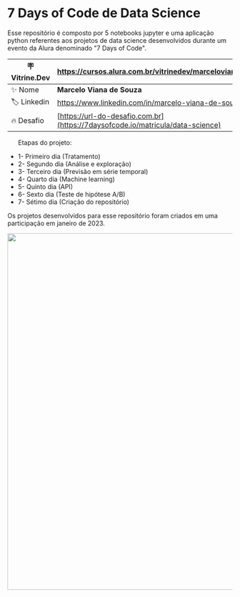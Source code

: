 <h1>7 Days of Code de Data Science </h1> 

<p>Esse repositório é composto por 5 notebooks jupyter e uma aplicação python referentes aos projetos de data science desenvolvidos durante um evento da Alura denominado "7 Days of Code".</p>

| :placard: Vitrine.Dev |https://cursos.alura.com.br/vitrinedev/marceloviana1991|
| -------------  | --- |
| :sparkles: Nome        | **Marcelo Viana de Souza**
| :label: Linkedin | https://www.linkedin.com/in/marcelo-viana-de-souza/
| :fire: Desafio     | [https://url-do-desafio.com.br](https://7daysofcode.io/matricula/data-science)

<ul>
  <p>Etapas do projeto:</p>
  <li>1- Primeiro dia (Tratamento)</li>
  <li>2- Segundo dia (Análise e exploração)</li>
  <li>3- Terceiro dia (Previsão em série temporal)</li>
  <li>4- Quarto dia (Machine learning) </li>
  <li>5- Quinto dia (API)</li>
  <li>6- Sexto dia (Teste de hipótese A/B)</li>
  <li>7- Sétimo dia (Criação do repositório)</li>
</ul>

<p>Os projetos desenvolvidos para esse repositório foram criados em uma participação em janeiro de 2023.</p>

<div aling="rigth">
  <img src="https://user-images.githubusercontent.com/118846775/214648247-3ba5e515-28aa-4971-9bac-b85a390b69ff.svg" width="800px">
</div>
  






